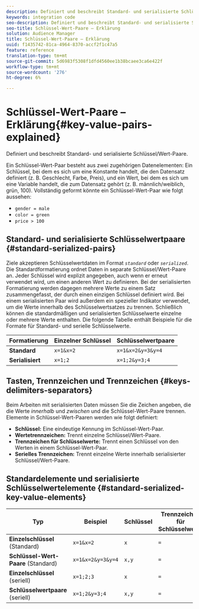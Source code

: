 ```yaml
---
description: Definiert und beschreibt Standard- und serialisierte Schlüssel/Wert-Paare.
keywords: integration code
seo-description: Definiert und beschreibt Standard- und serialisierte Schlüssel/Wert-Paare.
seo-title: Schlüssel-Wert-Paare – Erklärung
solution: Audience Manager
title: Schlüssel-Wert-Paare – Erklärung
uuid: f1435742-81ca-4964-8370-accf2f1c47a5
feature: reference
translation-type: tm+mt
source-git-commit: 5d6983f5308f1dfd4560ee1b38bcaee3ca6e422f
workflow-type: tm+mt
source-wordcount: '276'
ht-degree: 6%

---
```



# Schlüssel-Wert-Paare – Erklärung{#key-value-pairs-explained}

Definiert und beschreibt Standard- und serialisierte Schlüssel/Wert-Paare.

<!-- 

c_key_value_explained.xml

 -->

Ein Schlüssel-Wert-Paar besteht aus zwei zugehörigen Datenelementen: Ein Schlüssel, bei dem es sich um eine Konstante handelt, die den Datensatz definiert (z. B. Geschlecht, Farbe, Preis), und ein Wert, bei dem es sich um eine Variable handelt, die zum Datensatz gehört (z. B. männlich/weiblich, grün, 100). Vollständig geformt könnte ein Schlüssel-Wert-Paar wie folgt aussehen:

* `gender = male`
* `color = green`
* `price > 100`

## Standard- und serialisierte Schlüsselwertpaare {#standard-serialized-pairs}

Ziele akzeptieren Schlüsselwertdaten im Format *`standard`* oder *`serialized`*. Die Standardformatierung ordnet Daten in separate Schlüssel/Wert-Paare an. Jeder Schlüssel wird explizit angegeben, auch wenn er erneut verwendet wird, um einen anderen Wert zu definieren. Bei der serialisierten Formatierung werden dagegen mehrere Werte zu einem Satz zusammengefasst, der durch einen einzigen Schlüssel definiert wird. Bei einem serialisierten Paar wird außerdem ein spezieller Indikator verwendet, um die Werte innerhalb des Schlüsselwertsatzes zu trennen. Schließlich können die standardmäßigen und serialisierten Schlüsselwerte einzelne oder mehrere Werte enthalten. Die folgende Tabelle enthält Beispiele für die Formate für Standard- und serielle Schlüsselwerte.

| Formatierung | Einzelner Schlüssel | Schlüsselwertpaare |
|---|---|---|
| **Standard** | `x=1&x=2` | `x=1&x=2&y=3&y=4` |
| **Serialisiert** | `x=1;2` | `x=1;2&y=3;4` |



## Tasten, Trennzeichen und Trennzeichen {#keys-delimiters-separators}

Beim Arbeiten mit serialisierten Daten müssen Sie die Zeichen angeben, die die Werte *innerhalb* und *zwischen* und die Schlüssel-Wert-Paare trennen. Elemente in Schlüssel-Wert-Paaren werden wie folgt definiert:

* **Schlüssel:** Eine eindeutige Kennung im Schlüssel-Wert-Paar.
* **Wertetrennzeichen:** Trennt einzelne Schlüssel/Wert-Paare.
* **Trennzeichen für Schlüsselwerte:** Trennt einen Schlüssel von den Werten in einem Schlüssel-Wert-Paar.
* **Serielles Trennzeichen:** Trennt einzelne Werte innerhalb serialisierter Schlüssel/Wert-Paare.

## Standardelemente und serialisierte Schlüsselwertelemente {#standard-serialized-key-value-elements}


| Typ | Beispiel | Schlüssel | Trennzeichen für Schlüsselwerte | Trennzeichen für Schlüsselwerte | Serielle Trennlinie |
---------|----------|---------|---------|----------|---------
| **Einzelschlüssel**  (Standard) | `x=1&x=2` | `x` | `=` | `&` | Keine |
| **Schlüssel-Wert-Paare** (Standard) | `x=1&x=2&y=3&y=4` | `x,y` | `=` | `&` | Keine |
| **Einzelschlüssel**  (seriell) | `x=1;2;3` | `x` | `=` | Keine | `;` |
| **Schlüsselwertpaare**  (seriell) | `x=1;2&y=3;4` | `x,y` | `=` | `&` | `;` |
